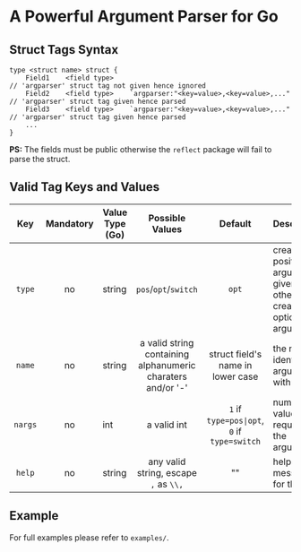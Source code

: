 # A Powerful Argument Parser for Go

## Struct Tags Syntax
```
type <struct name> struct {
    Field1    <field type>                                               // 'argparser' struct tag not given hence ignored
    Field2    <field type>    `argparser:"<key=value>,<key=value>,..."   // 'argparser' struct tag given hence parsed
    Field3    <field type>    `argparser:"<key=value>,<key=value>,..."   // 'argparser' struct tag given hence parsed
    ...
}
```
**PS:** The fields must be public otherwise the `reflect` package will fail to parse the struct.

## Valid Tag Keys and Values

| Key | Mandatory | Value Type (Go) | Possible Values | Default | Description |
| :---: | :---: | --- | :---: | :---: | :--- |
| `type` | no | string | `pos`/`opt`/`switch` | `opt` | create a positional argument if given otherwise create an optional argument |
| `name` | no | string | a valid string containing alphanumeric charaters and/or '-' | struct field's name in lower case | the name to identify the argument with |
| `nargs` | no | int | a valid int | `1` if `type=pos\|opt`, `0` if `type=switch` | number of values required by the argument |
| `help` | no | string | any valid string, escape `,` as `\\,`  | "" | help message for the user |

## Example

For full examples please refer to `examples/`.

